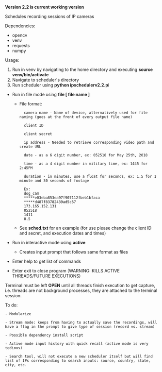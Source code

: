 **Version 2.2 is current working version**

Schedules recording sessions of IP cameras

Dependencies:
- opencv
- venv
- requests
- numpy

Usage:
1. Run in venv by navigating to the home directory and executing **source venv/bin/activate**
2. Navigate to scheduler's directory
3. Run scheduler using **python ipschedulerv2.2.pi**

- Run in file mode using **file [ file name ]**
	* File format:

			camera name - Name of device, alternatively used for file naming (goes at the front of every output file name)
		
			client ID
		
			client secret
		
			ip address - Needed to retrieve corresponding video path and create URL
		
			date - as a 6 digit number, ex: 052518 for May 25th, 2018
		
			time - as a 4 digit number in military time, ex: 1445 for 2:45PM
		
			duration - in minutes, use a float for seconds, ex: 1.5 for 1 minute and 30 seconds of footage
	
			Ex:
			dog_cam
			*****e03eba853ea97f907112fbeb1bfaca
			*****d487f83782439ad5c57
			173.165.152.131
			052518
			1411
			0.5	

	* See **sched.txt** for an example (for use please change the client ID and secret, and execution dates and times)

- Run in interactive mode using **active**
		
	- Creates input prompt that follows same format as files

- Enter help to get list of commands
	
- Enter exit to close program (WARNING: KILLS ACTIVE THREADS/FUTURE EXECUTIONS)


Terminal must be left **OPEN** until all threads finish execution to get capture, i.e. threads are not background processes, they are attached to the terminal session.

To do:
	
	- Modularize
	
	- Stream mode: keeps from having to actually save the recordings, will have a flag in the prompt to give type of session (record vs. stream)
	
	- Possible dependency install script
	
	- Active mode input history with quick recall (active mode is very tedious)
	
	- Search tool, will not execute a new scheduler itself but will find list of IPs corresponding to search inputs: source, country, state, city, etc.
